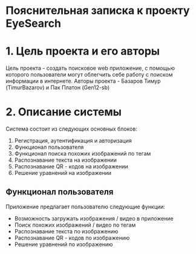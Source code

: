 Пояснительная записка к проекту EyeSearch
===========================

# 1. Цель проекта и его авторы

Цель проекта - создать поисковое web приложение, с помощью которого пользователи могут облегчить себе работу с поиском
информации в интернете. Авторы проекта - Базаров Тимур (TimurBazarov) и Пак Платон (Gen12-sb)

# 2. Описание системы

Система состоит из следующих основных блоков:

1. Регистрация, аутентификация и авторизация
2. Функционал пользователя
3. Функционал поиска похожих изображений по тегам
4. Распознавание текста на изображении
5. Распознавание QR - кодов на изображении
6. Решение уравнений на изображении

## Функционал пользователя

Приложение предлагает пользователю следующие функции:

+ Возможность загружать изображения / видео в приложение
+ Поиск похожих изображений / видео по тегам
+ Распознавание текста по изображению
+ Распознавание QR - кодов по изображению
+ Решение уравнений по изображению